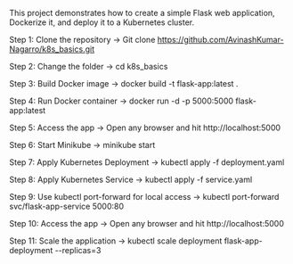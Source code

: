 This project demonstrates how to create a simple Flask web application, Dockerize it, and deploy it to a Kubernetes cluster.

Step 1: Clone the repository -> Git clone https://github.com/AvinashKumar-Nagarro/k8s_basics.git

Step 2: Change the folder -> cd k8s_basics

Step 3: Build Docker image -> docker build -t flask-app:latest .

Step 4: Run Docker container -> docker run -d -p 5000:5000 flask-app:latest

Step 5: Access the app -> Open any browser and hit http://localhost:5000

Step 6: Start Minikube -> minikube start

Step 7: Apply Kubernetes Deployment -> kubectl apply -f deployment.yaml

Step 8: Apply Kubernetes Service -> kubectl apply -f service.yaml

Step 9: Use kubectl port-forward for local access -> kubectl port-forward svc/flask-app-service 5000:80

Step 10: Access the app -> Open any browser and hit http://localhost:5000

Step 11: Scale the application -> kubectl scale deployment flask-app-deployment --replicas=3
